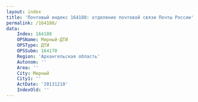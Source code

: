 ```yaml
---
layout: index
title: 'Почтовый индекс 164188: отделение почтовой связи Почты России'
permalink: /164188/
data:
    Index: 164188
    OPSName: Мирный-ДТИ
    OPSType: ДТИ
    OPSSubm: 164170
    Region: 'Архангельская область'
    Autonom: ''
    Area: ''
    City: Мирный
    City1: ''
    ActDate: '20131210'
    IndexOld: ''
---
```

